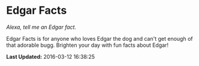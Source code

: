 # Edgar Facts
*Alexa, tell me an Edgar fact.*

Edgar Facts is for anyone who loves Edgar the dog and can't get enough of that adorable bugg. Brighten your day with fun facts about Edgar!

**Last Updated:** 2016-03-12 16:38:25